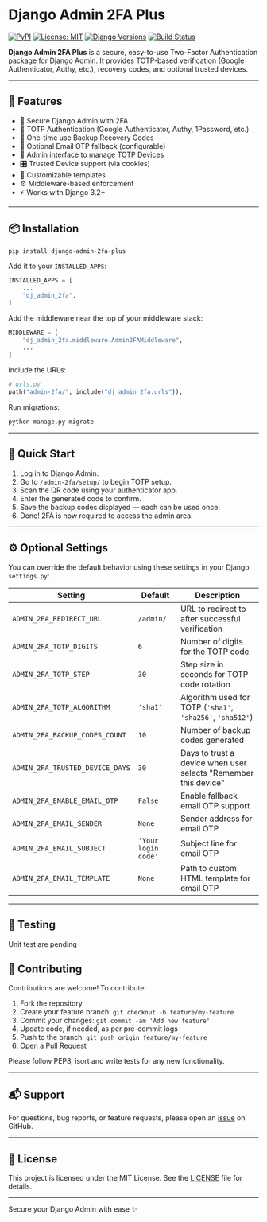 # Django Admin 2FA Plus

[![PyPI](https://img.shields.io/pypi/v/django-admin-2fa-plus)](https://pypi.org/project/django-admin-2fa-plus/)
[![License: MIT](https://img.shields.io/badge/License-MIT-green.svg)](LICENSE)
[![Django Versions](https://img.shields.io/badge/Django-3.2%2B-blue)](https://www.djangoproject.com/)
[![Build Status](https://img.shields.io/badge/build-passing-brightgreen)](https://github.com/your-username/django-admin-2fa-plus)

**Django Admin 2FA Plus** is a secure, easy-to-use Two-Factor Authentication package for Django Admin. It provides TOTP-based verification (Google Authenticator, Authy, etc.), recovery codes, and optional trusted devices.

---

## 🌟 Features

- 🔐 Secure Django Admin with 2FA
- 📱 TOTP Authentication (Google Authenticator, Authy, 1Password, etc.)
- 🔑 One-time use Backup Recovery Codes
- 📩 Optional Email OTP fallback (configurable)
- 🧩 Admin interface to manage TOTP Devices
- 🎛️ Trusted Device support (via cookies)
- 🎨 Customizable templates
- ⚙️ Middleware-based enforcement
- ⚡ Works with Django 3.2+

---

## 📦 Installation

```bash
pip install django-admin-2fa-plus
```

Add it to your `INSTALLED_APPS`:

```python
INSTALLED_APPS = [
    ...
    "dj_admin_2fa",
]
```

Add the middleware near the top of your middleware stack:

```python
MIDDLEWARE = [
    "dj_admin_2fa.middleware.Admin2FAMiddleware",
    ...
]
```

Include the URLs:

```python
# urls.py
path("admin-2fa/", include("dj_admin_2fa.urls")),
```

Run migrations:

```bash
python manage.py migrate
```

---

## 🚀 Quick Start

1. Log in to Django Admin.
2. Go to `/admin-2fa/setup/` to begin TOTP setup.
3. Scan the QR code using your authenticator app.
4. Enter the generated code to confirm.
5. Save the backup codes displayed — each can be used once.
6. Done! 2FA is now required to access the admin area.

---

## ⚙️ Optional Settings

You can override the default behavior using these settings in your Django `settings.py`:

| Setting | Default | Description |
|--------|---------|-------------|
| `ADMIN_2FA_REDIRECT_URL` | `/admin/` | URL to redirect to after successful verification |
| `ADMIN_2FA_TOTP_DIGITS` | `6` | Number of digits for the TOTP code |
| `ADMIN_2FA_TOTP_STEP` | `30` | Step size in seconds for TOTP code rotation |
| `ADMIN_2FA_TOTP_ALGORITHM` | `'sha1'` | Algorithm used for TOTP (`'sha1'`, `'sha256'`, `'sha512'`) |
| `ADMIN_2FA_BACKUP_CODES_COUNT` | `10` | Number of backup codes generated |
| `ADMIN_2FA_TRUSTED_DEVICE_DAYS` | `30` | Days to trust a device when user selects "Remember this device" |
| `ADMIN_2FA_ENABLE_EMAIL_OTP` | `False` | Enable fallback email OTP support |
| `ADMIN_2FA_EMAIL_SENDER` | `None` | Sender address for email OTP |
| `ADMIN_2FA_EMAIL_SUBJECT` | `'Your login code'` | Subject line for email OTP |
| `ADMIN_2FA_EMAIL_TEMPLATE` | `None` | Path to custom HTML template for email OTP |

---

## 🧪 Testing

Unit test are pending


## 🤝 Contributing

Contributions are welcome! To contribute:

1. Fork the repository
2. Create your feature branch: `git checkout -b feature/my-feature`
3. Commit your changes: `git commit -am 'Add new feature'`
4. Update code, if needed, as per pre-commit logs
5. Push to the branch: `git push origin feature/my-feature`
6. Open a Pull Request

Please follow PEP8, isort and write tests for any new functionality.

---

## 📬 Support

For questions, bug reports, or feature requests, please open an [issue](https://github.com/zahid-ali-shah/django-admin-2fa-plus/issues) on GitHub.

---

## 📄 License

This project is licensed under the MIT License. See the [LICENSE](LICENSE) file for details.

---

Secure your Django Admin with ease ✨
